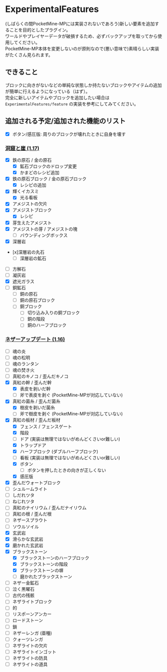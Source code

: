 # ExperimentalFeatures
(しばらくの間PocketMine-MPには実装されないであろう)新しい要素を追加することを目的としたプラグイン。  
ワールドやプレイヤーデータが破損するため、必ずバックアップを取ってから使用してください。  
PocketMine-MP本体を変更しないのが原則なので(悪い意味で)素晴らしい実装がたくさん見られます。

## できること
ブロックに向きがないなどの単純な状態しか持たないブロックやアイテムの追加が簡単に行えるようになっている（はず）。  
完全に新しいアイテムやブロックを追加したい場合は `ExperimentalFeatures/feature` の実装を参考にしてみてください。

## 追加される予定/追加された機能のリスト
- [x] ボタン/感圧版: 周りのブロックが壊れたときに自身を壊す

### [洞窟と崖 (1.17)](https://minecraft.fandom.com/wiki/Caves_%26_Cliffs)
- [x] 鉄の原石 / 金の原石
  - [x] 鉱石ブロックのドロップ変更
  - [x] かまどのレシピ追加
- [x] 鉄の原石ブロック / 金の原石ブロック
  - [x] レシピの追加
- [x] 輝くイカスミ
  - [x] 光る看板
- [x] アメジストの欠片
- [x] アメジストブロック
  - [x] レシピ
- [x] 芽生えたアメジスト
- [x] アメジストの芽 / アメジストの塊
  - [ ] バウンディングボックス
- [x] 深層岩
- [x]深層岩の丸石
  - [ ] 深層岩の鉱石
- [ ] 方解石
- [ ] 凝灰岩
- [x] 遮光ガラス
- [ ] 銅鉱石
  - [ ] 銅の原石
  - [ ] 銅の原石ブロック
  - [ ] 銅ブロック
    - [ ] 切り込み入りの銅ブロック
    - [ ] 銅の階段
    - [ ] 銅のハーフブロック

### [ネザーアップデート (1.16)](https://minecraft.fandom.com/wiki/Nether_Update)
- [ ] 魂の炎
- [ ] 魂の松明
- [ ] 魂のランタン
- [ ] 魂の焚き火
- [ ] 真紅のキノコ / 歪んだキノコ
- [x] 真紅の幹 / 歪んだ幹
  - [x] 表皮を剥いだ幹
  - [ ] 斧で表皮を剥ぐ (PocketMine-MPが対応していない)
- [x] 真紅の菌糸 / 歪んだ菌糸
  - [x] 樹皮を剥いだ菌糸
  - [ ] 斧で樹皮を剥ぐ (PocketMine-MPが対応していない)
- [x] 真紅の板材 / 歪んだ板材
  - [x] フェンス / フェンスゲート
  - [x] 階段
  - [ ] ドア (実装は無理ではないがめんどくさいor難しい)
  - [x] トラップドア
  - [x] ハーフブロック (ダブルハーフブロック)
  - [ ] 看板 (実装は無理ではないがめんどくさいor難しい)
  - [x] ボタン
    - [ ] ボタンを押したときの向きが正しくない
  - [x] 感圧版
- [x] 歪んだウォートブロック
- [ ] シュルームライト
- [ ] しだれツタ
- [ ] ねじれツタ
- [ ] 真紅のナイリウム / 歪んだナイリウム
- [ ] 真紅の根 / 歪んだ根
- [ ] ネザースプラウト
- [ ] ソウルソイル
- [x] 玄武岩
- [x] 滑らかな玄武岩
- [x] 磨かれた玄武岩
- [x] ブラックストーン
  - [x] ブラックストーンのハーフブロック
  - [x] ブラックストーンの階段
  - [x] ブラックストーンの塀
  - [ ] 磨かれたブラックストーン
- [ ] ネザー金鉱石
- [ ] 泣く黒曜石
- [ ] 古代の残骸
- [ ] ネザライトブロック
- [ ] 的
- [ ] リスポーンアンカー
- [ ] ロードストーン
- [ ] 鎖
- [ ] ネザーレンガ (亜種)
- [ ] クォーツレンガ
- [ ] ネザライトの欠片
- [ ] ネザライトインゴット
- [ ] ネザライトの防具
- [ ] ネザライトの道具